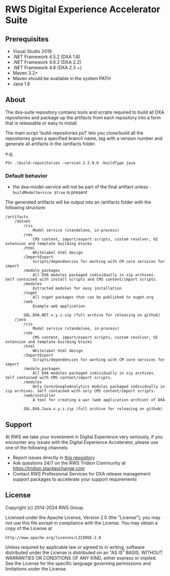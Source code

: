 RWS Digital Experience Accelerator Suite
===

Prerequisites
-------------
- Visual Studio 2019
- .NET Framework 4.5.2 (DXA 1.8)
- .NET Framework 4.6.2 (DXA 2.2)
- .NET Framework 4.8 (DXA 2.3 +)
- Maven 3.2+
- Maven should be available in the system PATH
- Java 1.8

About
-----
The dxa-suite repository contains tools and scripts required to build all DXA repositories and package up the artifacts from each repository into a form that is releasable or easy to install.

The main script 'build-repositories.ps1' lets you clone/build all the repositories given a specified branch name, tag with a version number and generate all artifacts in the /artifacts folder.

e.g,
```
PS> .\build-repositories -version 2.2.9.0 -buildType java
```

### Default behavior
* the dxa-model-service will not be part of the final artifact unless `-buildModelService $true` is present

The generated artifacts will be output into an /artifacts folder with the following structure:

```
/artifacts
    /dotnet
        /cis
            Model service (standalone, in-process)
        /cms
            CMS content, import/export scripts, custom resolver, UI extension and template building blocks
        /html
            Whitelabel html design
        /ImportExport
            Scripts/dependencies for working with CM core services for import
        /module_packages
            All DXA modules packaged individually in zip archives. Self contained with install scripts and CMS content/import scripts.
        /modules
            Extracted modules for easy installation
        /nuget
            All nuget packages that can be published to nuget.org
        /web
            Example web application                
        
        SDL.DXA.NET.x.y.z.zip (full archive for releasing on github)
    /java
        /cis
            Model service (standalone, in-process)
        /cms
            CMS content, import/export scripts, custom resolver, UI extension and template building blocks
        /html
            Whitelabel html design
        /ImportExport
            Scripts/dependencies for working with CM core services for import
        /module_packages
            All DXA modules packaged individually in zip archives. Self contained with CMS content/import scripts.
        /modules
            Only Core/GoogleAnalytics modules packaged individually in zip archives. Self contained with only CMS content/import scripts.
        /web/installer
            A tool for creating a war (web application archive) of DXA                
        
        SDL.DXA.Java.x.y.z.zip (full archive for releasing on github)
```

Support
---------------
At RWS we take your investment in Digital Experience very seriously, if you encounter any issues with the Digital Experience Accelerator, please use one of the following channels:

- Report issues directly in [this repository](https://github.com/rws/dxa-suite/issues)
- Ask questions 24/7 on the RWS Tridion Community at https://tridion.stackexchange.com
- Contact RWS Professional Services for DXA release management support packages to accelerate your support requirements


License
-------
Copyright (c) 2014-2024 RWS Group.

Licensed under the Apache License, Version 2.0 (the "License");
you may not use this file except in compliance with the License.
You may obtain a copy of the License at

	http://www.apache.org/licenses/LICENSE-2.0

Unless required by applicable law or agreed to in writing, software distributed under the License is distributed on an "AS IS" BASIS, WITHOUT WARRANTIES OR CONDITIONS OF ANY KIND, either express or implied.
See the License for the specific language governing permissions and limitations under the License.
